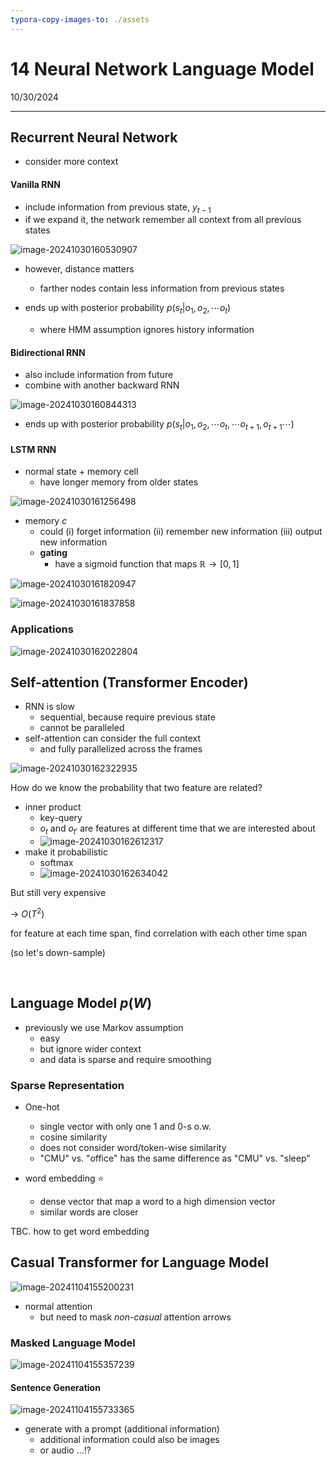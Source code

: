 ```yaml
---
typora-copy-images-to: ./assets
---
```


# 14 Neural Network Language Model

10/30/2024

___

## Recurrent Neural Network

- consider more context



#### Vanilla RNN

- include information from previous state, $y_{t-1}$
- if we expand it, the network remember all context from all previous states

![image-20241030160530907](./assets/image-20241030160530907.png)

- however, distance matters
  - farther nodes contain less information from previous states

- ends up with posterior probability $p(s_t|o_1, o_2, \cdots o_t)$
  - where HMM assumption ignores history information



#### Bidirectional RNN

- also include information from future
- combine with another backward RNN

![image-20241030160844313](./assets/image-20241030160844313.png)

- ends up with posterior probability $p(s_t|o_1, o_2, \cdots o_t, \cdots o_{t+1}, o_{t+1}\cdots)$





#### LSTM RNN

- normal state + memory cell
  - have longer memory from older states

![image-20241030161256498](./assets/image-20241030161256498.png)



- memory $c$
  - could (i) forget information (ii) remember new information (iii) output new information
  - **gating**
    - have a sigmoid function that maps $\mathbb{R}\rightarrow [0, 1]$

![image-20241030161820947](./assets/image-20241030161820947.png)



![image-20241030161837858](./assets/image-20241030161837858.png)



### Applications

![image-20241030162022804](./assets/image-20241030162022804.png)







## Self-attention (Transformer Encoder)

- RNN is slow
  - sequential, because require previous state
  - cannot be paralleled
- self-attention can consider the full context
  - and fully parallelized across the frames



![image-20241030162322935](./assets/image-20241030162322935.png)



How do we know the probability that two feature are related?

- inner product 
  - key-query
  - $o_t$ and $o_{t'}$ are features at different time that we are interested about
  - ![image-20241030162612317](./assets/image-20241030162612317.png)
- make it probabilistic
  - softmax
  - ![image-20241030162634042](./assets/image-20241030162634042.png)



But still very expensive

-> $O(T^2)$

for feature at each time span, find correlation with each other time span

(so let's down-sample)





​	

## Language Model $p(W)$

- previously we use Markov assumption
  - easy
  - but ignore wider context
  - and data is sparse and require smoothing



### Sparse Representation

- One-hot
  - single vector with only one 1 and 0-s o.w.
  - cosine similarity 
  - does not consider word/token-wise similarity
  - "CMU" vs. "office" has the same difference as "CMU" vs. "sleep"

- word embedding ⭐
  - dense vector that map a word to a high dimension vector
  - similar words are closer





TBC. how to get word embedding





## Casual Transformer for Language Model

![image-20241104155200231](./assets/image-20241104155200231.png)



- normal attention
  - but need to mask *non-casual* attention arrows



### Masked Language Model

![image-20241104155357239](./assets/image-20241104155357239.png)





#### Sentence Generation

![image-20241104155733365](./assets/image-20241104155733365.png)

- generate with a prompt (additional information)
  - additional information could also be images
  - or audio ...!?





